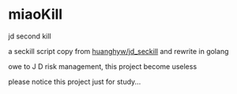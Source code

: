 # miaoKill 
jd second kill

a seckill script copy from [huanghyw/jd_seckill](https://github.com/huanghyw/jd_seckill/tree/master) and rewrite in golang

owe to J D risk management, this project become useless

please notice this project just for study...